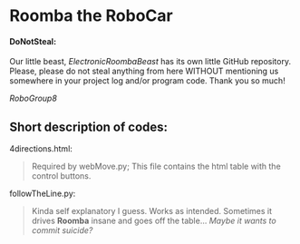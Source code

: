 # Roomba the RoboCar
#### DoNotSteal:

Our little beast, _ElectronicRoombaBeast_ has its own little GitHub repository. Please, please do not steal anything from here WITHOUT mentioning us somewhere in your project log and/or program code.
Thank you so much!

_RoboGroup8_
## Short description of codes:
4directions.html:
> Required by webMove.py; This file contains the html table with the control buttons.

followTheLine.py:
> Kinda self explanatory I guess. Works as intended. Sometimes it drives __Roomba__ insane and goes off the table... _Maybe it wants to commit suicide?_
